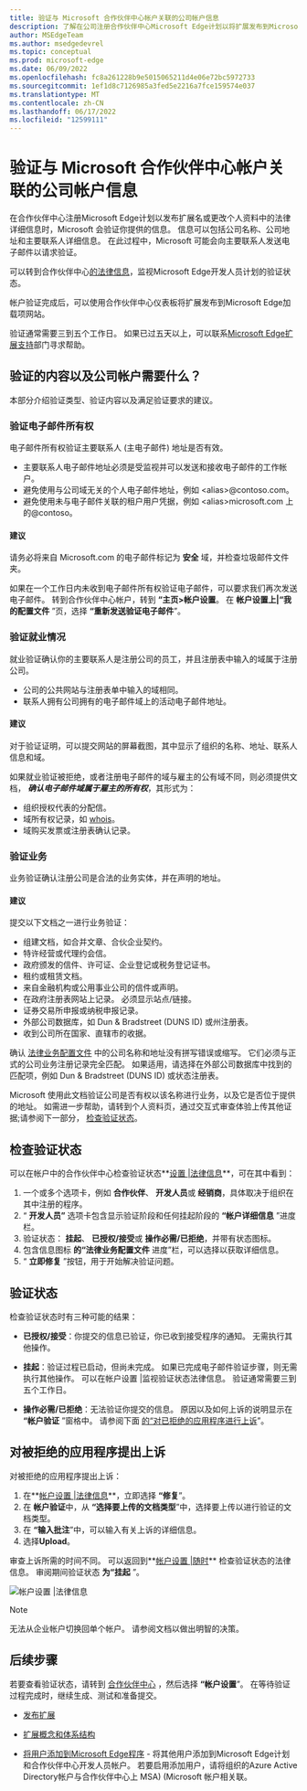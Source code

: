 ```yaml
---
title: 验证与 Microsoft 合作伙伴中心帐户关联的公司帐户信息
description: 了解在公司注册合作伙伴中心Microsoft Edge计划以将扩展发布到Microsoft Edge加载项网站时如何验证帐户信息。
author: MSEdgeTeam
ms.author: msedgedevrel
ms.topic: conceptual
ms.prod: microsoft-edge
ms.date: 06/09/2022
ms.openlocfilehash: fc8a261228b9e5015065211d4e06e72bc5972733
ms.sourcegitcommit: 1ef1d8c7126985a3fed5e2216a7fce159574e037
ms.translationtype: MT
ms.contentlocale: zh-CN
ms.lasthandoff: 06/17/2022
ms.locfileid: "12599111"
---
```

# <a name="verify-the-company-account-information-associated-with-your-microsoft-partner-center-account"></a>验证与 Microsoft 合作伙伴中心帐户关联的公司帐户信息

在合作伙伴中心注册Microsoft Edge计划以发布扩展名或更改个人资料中的法律详细信息时，Microsoft 会验证你提供的信息。 信息可以包括公司名称、公司地址和主要联系人详细信息。 在此过程中，Microsoft 可能会向主要联系人发送电子邮件以请求验证。

可以转到合作伙伴中心[的法律信息](https://partner.microsoft.com/dashboard/account/v3/organization/legalinfo#developer)，监视Microsoft Edge开发人员计划的验证状态。

帐户验证完成后，可以使用合作伙伴中心仪表板将扩展发布到Microsoft Edge加载项网站。

验证通常需要三到五个工作日。 如果已过五天以上，可以联系[Microsoft Edge扩展支持](/microsoft-edge/extensions-chromium/publish/contact-extensions-team/)部门寻求帮助。


<!-- ====================================================================== -->
## <a name="what-is-verified-and-what-is-required-for-a-company-account"></a>验证的内容以及公司帐户需要什么？

本部分介绍验证类型、验证内容以及满足验证要求的建议。

### <a name="verify-email-ownership"></a>验证电子邮件所有权

电子邮件所有权验证主要联系人 (主电子邮件) 地址是否有效。

* 主要联系人电子邮件地址必须是受监视并可以发送和接收电子邮件的工作帐户。
* 避免使用与公司域无关的个人电子邮件地址，例如 \<alias\>@contoso.com。
* 避免使用未与电子邮件关联的租户用户凭据，例如 \<alias\>microsoft.com 上的@contoso。

#### <a name="suggestions"></a>建议

请务必将来自 Microsoft.com 的电子邮件标记为 **安全** 域，并检查垃圾邮件文件夹。

如果在一个工作日内未收到电子邮件所有权验证电子邮件，可以要求我们再次发送电子邮件。 转到合作伙伴中心帐户，转到 **“主页>帐户设置**。 在 **帐户设置上|“我的配置文件** ”页，选择 **“重新发送验证电子邮件**”。

### <a name="verify-employment"></a>验证就业情况

就业验证确认你的主要联系人是注册公司的员工，并且注册表中输入的域属于注册公司。

* 公司的公共网站与注册表单中输入的域相同。
* 联系人拥有公司拥有的电子邮件域上的活动电子邮件地址。

#### <a name="suggestions"></a>建议

对于验证证明，可以提交网站的屏幕截图，其中显示了组织的名称、地址、联系人信息和域。

如果就业验证被拒绝，或者注册电子邮件的域与雇主的公有域不同，则必须提供文档， ***确认电子邮件域属于雇主的所有权***，其形式为：

* 组织授权代表的分配信。
* 域所有权记录，如 [whois](https://www.whois.com/whois)。
* 域购买发票或注册表确认记录。

### <a name="verify-business"></a>验证业务

业务验证确认注册公司是合法的业务实体，并在声明的地址。

#### <a name="suggestions"></a>建议

提交以下文档之一进行业务验证：

* 组建文档，如合并文章、合伙企业契约。
* 特许经营或代理约会信。
* 政府颁发的信件、许可证、企业登记或税务登记证书。
* 租约或租赁文档。
* 来自金融机构或公用事业公司的信件或声明。
* 在政府注册表网站上记录。 必须显示站点/链接。
* 证券交易所申报或纳税申报记录。
* 外部公司数据库，如 Dun & Bradstreet (DUNS ID) 或州注册表。
* 收到公司所在国家、直辖市的收据。

确认 [法律业务配置文件](https://partner.microsoft.com/dashboard/account/v3/organization/legalinfo#developer) 中的公司名称和地址没有拼写错误或缩写。 它们必须与正式的公司业务注册记录完全匹配。 如果适用，请选择在外部公司数据库中找到的匹配项，例如 Dun & Bradstreet (DUNS ID) 或状态注册表。

Microsoft 使用此文档验证公司是否有权以该名称进行业务，以及它是否位于提供的地址。 如需进一步帮助，请转到个人资料页，通过交互式审查体验上传其他证据;请参阅下一部分， [检查验证状态](#checking-your-verification-status)。


<!-- ====================================================================== -->
## <a name="checking-your-verification-status"></a>检查验证状态

可以在帐户中的合作伙伴中心检查验证状态**[设置 |法律信息](https://partner.microsoft.com/dashboard/account/v3/organization/legalinfo#developer)**，可在其中看到：

1. 一个或多个选项卡，例如 **合作伙伴**、 **开发人员**或 **经销商**，具体取决于组织在其中注册的程序。
1. “ **开发人员”** 选项卡包含显示验证阶段和任何挂起阶段的 **“帐户详细信息** ”进度栏。
1. 验证状态： **挂起**、 **已授权/接受**或 **操作必需/已拒绝**，并带有状态图标。
1. 包含信息图标 **的“法律业务配置文件** 进度”栏，可以选择以获取详细信息。
1. “ **立即修复** ”按钮，用于开始解决验证问题。


<!-- ====================================================================== -->
## <a name="verification-status"></a>验证状态

检查验证状态时有三种可能的结果：

*   **已授权/接受**：你提交的信息已验证，你已收到接受程序的通知。 无需执行其他操作。

*   **挂起**：验证过程已启动，但尚未完成。 如果已完成电子邮件验证步骤，则无需执行其他操作。 可以在帐户设置 |监视验证状态法律信息。 验证通常需要三到五个工作日。

*   **操作必需/已拒绝**：无法验证你提交的信息。 原因以及如何上诉的说明显示在 **“帐户验证** ”窗格中。 请参阅下面 [的“对已拒绝的应用程序进行上诉](#appealing-a-rejected-application)”。


<!-- ====================================================================== -->
## <a name="appealing-a-rejected-application"></a>对被拒绝的应用程序提出上诉

对被拒绝的应用程序提出上诉：

1. 在**[帐户设置 |法律信息](https://partner.microsoft.com/dashboard/account/v3/organization/legalinfo#developer)**，立即选择 **“修复**”。
1. 在 **帐户验证**中，从 **“选择要上传的文档类型**”中，选择要上传以进行验证的文档类型。
1. 在 **“输入批注**”中，可以输入有关上诉的详细信息。
1. 选择**Upload**。

审查上诉所需的时间不同。 可以返回到**[帐户设置 |随时](https://partner.microsoft.com/dashboard/account/v3/organization/legalinfo#developer)** 检查验证状态的法律信息。 审阅期间验证状态 **为“挂起** ”。

![帐户设置 |法律信息](media/account-settings-legal-info-microsoft-edge-partner-center.png)


> [!NOTE]
> 无法从企业帐户切换回单个帐户。 请参阅文档以做出明智的决策。


<!-- ====================================================================== -->
## <a name="next-steps"></a>后续步骤

若要查看验证状态，请转到 [合作伙伴中心](https://partner.microsoft.com/dashboard/microsoftedge/public/login?ref=dd) ，然后选择 **“帐户设置**”。  在等待验证过程完成时，继续生成、测试和准备提交。

*  [发布扩展](publish-extension.md)

*  [扩展概念和体系结构](../getting-started/index.md)

*  [将用户添加到Microsoft Edge程序](aad-account.md) - 将其他用户添加到Microsoft Edge计划和合作伙伴中心开发人员帐户。  若要启用添加用户，请将组织的Azure Active Directory帐户与合作伙伴中心上 MSA)  (Microsoft 帐户相关联。

